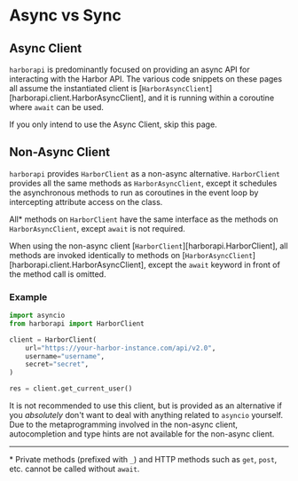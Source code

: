 # Async vs Sync


## Async Client

`harborapi` is predominantly focused on providing an async API for interacting with the Harbor API. The various code snippets on these pages all assume the instantiated client is [`HarborAsyncClient`][harborapi.client.HarborAsyncClient], and it is running within a coroutine where `await` can be used.

If you only intend to use the Async Client, skip this page.

## Non-Async Client

`harborapi` provides `HarborClient` as a non-async alternative. `HarborClient` provides all the same methods as `HarborAsyncClient`, except it schedules the asynchronous methods to run as coroutines in the event loop by intercepting attribute access on the class.

All\* methods on `HarborClient` have the same interface as the methods on `HarborAsyncClient`, except `await` is not required.

When using the non-async client [`HarborClient`][harborapi.HarborClient], all methods are invoked identically to methods on [`HarborAsyncClient`][harborapi.client.HarborAsyncClient], except the `await` keyword in front of the method call is omitted.

### Example

```py
import asyncio
from harborapi import HarborClient

client = HarborClient(
    url="https://your-harbor-instance.com/api/v2.0",
    username="username",
    secret="secret",
)

res = client.get_current_user()
```

It is not recommended to use this client, but is provided as an alternative if you _absolutely_ don't want to deal with anything related to `asyncio` yourself. Due to the metaprogramming involved in the non-async client, autocompletion and type hints are not available for the non-async client.

---

\* Private methods (prefixed with `_`) and HTTP methods such as `get`, `post`, etc. cannot be called without `await`.
